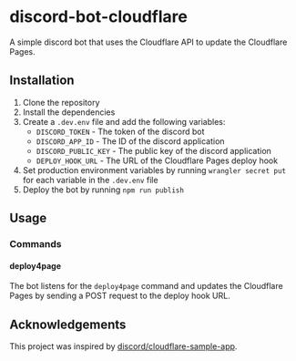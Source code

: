 # discord-bot-cloudflare

A simple discord bot that uses the Cloudflare API to update the Cloudflare Pages.

## Installation

1. Clone the repository
2. Install the dependencies
3. Create a `.dev.env` file and add the following variables:
    - `DISCORD_TOKEN` - The token of the discord bot
    - `DISCORD_APP_ID` - The ID of the discord application
    - `DISCORD_PUBLIC_KEY` - The public key of the discord application
    - `DEPLOY_HOOK_URL` - The URL of the Cloudflare Pages deploy hook
4. Set production environment variables by running `wrangler secret put` for each variable in the `.dev.env` file
5. Deploy the bot by running `npm run publish`

## Usage
### Commands
#### deploy4page
The bot listens for the `deploy4page` command and updates the Cloudflare Pages by sending a POST request to the deploy hook URL.

## Acknowledgements

This project was inspired by [discord/cloudflare-sample-app](https://github.com/discord/cloudflare-sample-app).
